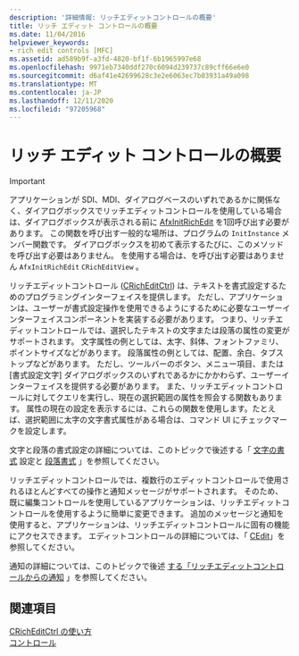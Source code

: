 ```yaml
---
description: '詳細情報: リッチエディットコントロールの概要'
title: リッチ エディット コントロールの概要
ms.date: 11/04/2016
helpviewer_keywords:
- rich edit controls [MFC]
ms.assetid: ad589b9f-a3fd-4820-bf1f-6b1965997e68
ms.openlocfilehash: 9971eb7340ddf270c6094d239737c89cff66e6e0
ms.sourcegitcommit: d6af41e42699628c3e2e6063ec7b03931a49a098
ms.translationtype: MT
ms.contentlocale: ja-JP
ms.lasthandoff: 12/11/2020
ms.locfileid: "97205968"
---
```

# <a name="overview-of-the-rich-edit-control"></a>リッチ エディット コントロールの概要

> [!IMPORTANT]
> アプリケーションが SDI、MDI、ダイアログベースのいずれであるかに関係なく、ダイアログボックスでリッチエディットコントロールを使用している場合は、ダイアログボックスが表示される前に [AfxInitRichEdit](reference/application-information-and-management.md#afxinitrichedit) を1回呼び出す必要があります。 この関数を呼び出す一般的な場所は、プログラムの `InitInstance` メンバー関数です。 ダイアログボックスを初めて表示するたびに、このメソッドを呼び出す必要はありません。 を使用する場合は、を呼び出す必要はありません `AfxInitRichEdit` `CRichEditView` 。

リッチエディットコントロール ([CRichEditCtrl](reference/cricheditctrl-class.md)) は、テキストを書式設定するためのプログラミングインターフェイスを提供します。 ただし、アプリケーションは、ユーザーが書式設定操作を使用できるようにするために必要なユーザーインターフェイスコンポーネントを実装する必要があります。 つまり、リッチエディットコントロールでは、選択したテキストの文字または段落の属性の変更がサポートされます。 文字属性の例としては、太字、斜体、フォントファミリ、ポイントサイズなどがあります。 段落属性の例としては、配置、余白、タブストップなどがあります。 ただし、ツールバーのボタン、メニュー項目、または [書式設定文字] ダイアログボックスのいずれであるかにかかわらず、ユーザーインターフェイスを提供する必要があります。 また、リッチエディットコントロールに対してクエリを実行し、現在の選択範囲の属性を照会する関数もあります。 属性の現在の設定を表示するには、これらの関数を使用します。たとえば、選択範囲に太字の文字書式属性がある場合は、コマンド UI にチェックマークを設定します。

文字と段落の書式設定の詳細については、このトピックで後述する「 [文字の書式](character-formatting-in-rich-edit-controls.md) 設定と [段落書式](paragraph-formatting-in-rich-edit-controls.md) 」を参照してください。

リッチエディットコントロールでは、複数行のエディットコントロールで使用されるほとんどすべての操作と通知メッセージがサポートされます。 そのため、既に編集コントロールを使用しているアプリケーションは、リッチエディットコントロールを使用するように簡単に変更できます。 追加のメッセージと通知を使用すると、アプリケーションは、リッチエディットコントロールに固有の機能にアクセスできます。 エディットコントロールの詳細については、「 [CEdit](reference/cedit-class.md)」を参照してください。

通知の詳細については、このトピックで後述 [する「リッチエディットコントロールからの通知](notifications-from-a-rich-edit-control.md) 」を参照してください。

## <a name="see-also"></a>関連項目

[CRichEditCtrl の使い方](using-cricheditctrl.md)<br/>
[コントロール](controls-mfc.md)

